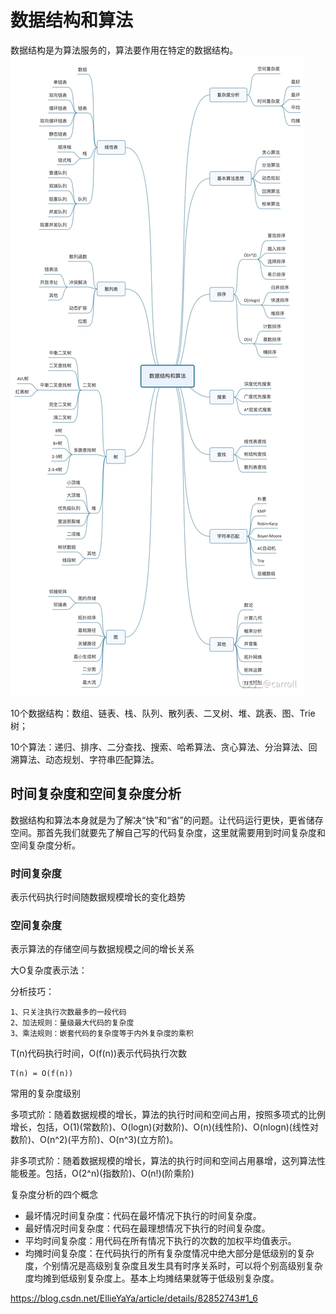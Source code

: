 
# 数据结构和算法
数据结构是为算法服务的，算法要作用在特定的数据结构。
![](https://github.com/gmg0829/Img/blob/master/alogrithm/alogrithm.jpg?raw=true)

10个数据结构：数组、链表、栈、队列、散列表、二叉树、堆、跳表、图、Trie树；

10个算法：递归、排序、二分查找、搜索、哈希算法、贪心算法、分治算法、回溯算法、动态规划、字符串匹配算法。


## 时间复杂度和空间复杂度分析

数据结构和算法本身就是为了解决“快”和“省”的问题。让代码运行更快，更省储存空间。那首先我们就要先了解自己写的代码复杂度，这里就需要用到时间复杂度和空间复杂度分析。

### 时间复杂度

表示代码执行时间随数据规模增长的变化趋势
### 空间复杂度

表示算法的存储空间与数据规模之间的增长关系

大O复杂度表示法：

分析技巧：
```
1、只关注执行次数最多的一段代码
2、加法规则：量级最大代码的复杂度
3、乘法规则：嵌套代码的复杂度等于内外复杂度的乘积
```

T(n)代码执行时间，O(f(n))表示代码执行次数
```
T(n) = O(f(n))
```

常用的复杂度级别

多项式阶：随着数据规模的增长，算法的执行时间和空间占用，按照多项式的比例增长，包括，O(1)(常数阶)、O(logn)(对数阶)、O(n)(线性阶)、O(nlogn)(线性对数阶)、O(n^2)(平方阶)、O(n^3)(立方阶)。

非多项式阶：随着数据规模的增长，算法的执行时间和空间占用暴增，这列算法性能极差。包括，O(2^n)(指数阶)、O(n!)(阶乘阶)


复杂度分析的四个概念

- 最坏情况时间复杂度：代码在最坏情况下执行的时间复杂度。
- 最好情况时间复杂度：代码在最理想情况下执行的时间复杂度。
- 平均时间复杂度：用代码在所有情况下执行的次数的加权平均值表示。
- 均摊时间复杂度：在代码执行的所有复杂度情况中绝大部分是低级别的复杂度，个别情况是高级别复杂度且发生具有时序关系时，可以将个别高级别复杂度均摊到低级别复杂度上。基本上均摊结果就等于低级别复杂度。


https://blog.csdn.net/EllieYaYa/article/details/82852743#1_6
